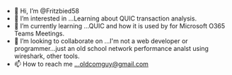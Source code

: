 - 👋 Hi, I’m @Fritzbied58
- 👀 I’m interested in ...Learning about QUIC transaction analysis.
- 🌱 I’m currently learning ...QUIC and how it is used by for Microsoft O365 Teams Meetings.
- 💞️ I’m looking to collaborate on ...I'm not a web developer or programmer...just an old school network performance analst using wireshark, other tools. 
- 📫 How to reach me ...oldcomguy@gmail.com

<!---
Fritzbied58/Fritzbied58 is a ✨ special ✨ repository because its `README.md` (this file) appears on your GitHub profile.
You can click the Preview link to take a look at your changes.
--->
